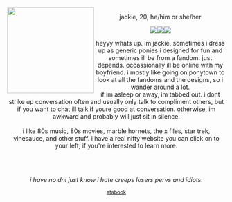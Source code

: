 <img src="https://files.catbox.moe/xrovfd.png" align="left" width="200px"/>
<p align="center">jackie, 20, he/him or she/her</p>
<p align="center"><img src="https://foolsparadise.neocities.org/graphics/Illustration5.png"/><img src="https://foolsparadise.neocities.org/graphics/i%20hate%20msuic.png"/><img src="https://foolsparadise.neocities.org/graphics/w0z420.png"/></p>
<p align="center">heyyy whats up. im jackie. sometimes i dress up as generic ponies i designed for fun and sometimes ill be from a fandom. just depends. occassionally ill be online with my boyfriend. i mostly like going on ponytown to look at all the fandoms and the designs, so i wander around a lot.<br>if im asleep or away, im tabbed out. i dont strike up conversation often and usually only talk to compliment others, but if you want to chat ill talk if youre good at conversation. otherwise, im awkward and probably will just sit in silence.<br><br>i like 80s music, 80s movies, marble hornets, the x files, star trek, vinesauce, and other stuff. i have a real nifty website you can click on to your left, if you're interested to learn more.</p><br><br>
<p align="center"><i>i have no dni just know i hate creeps losers pervs and idiots.</i></p>
<p align="center"><sub><a href="https://foolsparadise.atabook.org/">atabook</a></sub></p>


